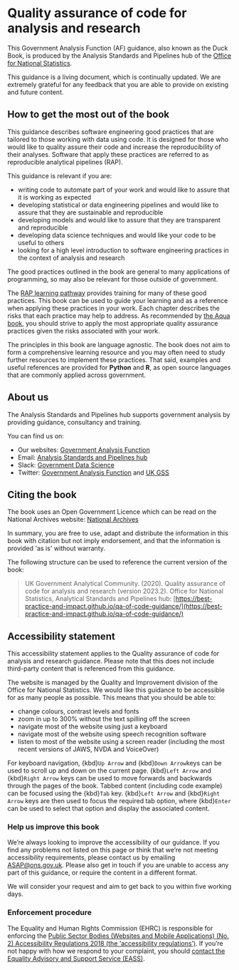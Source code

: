 # Quality assurance of code for analysis and research

This Government Analysis Function (AF) guidance, also known as the Duck Book,
is produced by the Analysis Standards and Pipelines hub of the [Office for National Statistics](https://www.ons.gov.uk).

This guidance is a living document, which is continually updated.
We are extremely grateful for any feedback that you are able to provide on existing and future content.


## How to get the most out of the book

This guidance describes software engineering good practices that are tailored to those working with data using code.
It is designed for those who would like to quality assure their code and increase the reproducibility of their analyses.
Software that apply these practices are referred to as reproducible analytical pipelines (RAP).

This guidance is relevant if you are:

- writing code to automate part of your work and would like to assure that it is working as expected
- developing statistical or data engineering pipelines and would like to assure that they are sustainable and reproducible
- developing models and would like to assure that they are transparent and reproducible
- developing data science techniques and would like your code to be useful to others
- looking for a high level introduction to software engineering practices in the context of analysis and research

The good practices outlined in the book are general to many applications of programming, so may also be relevant for those outside of government.

The [RAP learning pathway](https://learninghub.ons.gov.uk/mod/page/view.php?id=8699) provides training for many of these good practices.
This book can be used to guide your learning and as a reference when applying these practices in your work.
Each chapter describes the risks that each practice may help to address.
As recommended by [the Aqua book](https://www.gov.uk/government/publications/the-aqua-book-guidance-on-producing-quality-analysis-for-government),
you should strive to apply the most appropriate quality assurance practices given the risks associated with your work.

The principles in this book are language agnostic.
The book does not aim to form a comprehensive learning resource and you may often need to study further resources to implement these practices.
That said, examples and useful references are provided for **Python** and **R**, as open source languages that are commonly applied across government.


## About us

The Analysis Standards and Pipelines hub supports government analysis by providing guidance, consultancy and training.

You can find us on:

- Our websites: [Government Analysis Function](https://www.gov.uk/government/organisations/government-analysis-function)
- Email: [Analysis Standards and Pipelines hub](mailto:ASAP@ons.gov.uk)
- Slack: [Government Data Science](https://govdatascience.slack.com)
- Twitter: [Government Analysis Function](https://twitter.com/gov_analysis) and [UK GSS](https://twitter.com/ukgss)


## Citing the book

The book uses an Open Government Licence which can be read on the National Archives website:
[National Archives](https://nationalarchives.gov.uk/doc/open-government-licence/version/3/)

In summary, you are free to use, adapt and distribute the information in this book with citation but not imply endorsement,
and that the information is provided 'as is' without warranty.

The following structure can be used to reference the current version of the book:

> UK Government Analytical Community. (2020). Quality assurance of code for analysis and research (version 2023.2).
> Office for National Statistics, Analytical Standards and Pipelines hub:
> [https://best-practice-and-impact.github.io/qa-of-code-guidance/](https://best-practice-and-impact.github.io/qa-of-code-guidance/)


## Accessibility statement

This accessibility statement applies to the Quality assurance of code for analysis and research guidance.
Please note that this does not include third-party content that is referenced from this guidance.

The website is managed by the Quality and Improvement division of the Office for National Statistics.
We would like this guidance to be accessible for as many people as possible.
This means that you should be able to:

- change colours, contrast levels and fonts
- zoom in up to 300% without the text spilling off the screen
- navigate most of the website using just a keyboard
- navigate most of the website using speech recognition software
- listen to most of the website using a screen reader (including the most recent versions of JAWS, NVDA and VoiceOver)

For keyboard navigation, {kbd}`Up Arrow` and {kbd}`Down Arrow`keys can be used to scroll up and down on the current page.
{kbd}`Left Arrow` and {kbd}`Right Arrow` keys can be used to move forwards and backwards through the pages of the book.
Tabbed content (including code example) can be focused using the {kbd}`Tab` key.
{kbd}`Left Arrow` and {kbd}`Right Arrow` keys are then used to focus the required tab option,
where {kbd}`Enter` can be used to select that option and display the associated content.


### Help us improve this book

We’re always looking to improve the accessibility of our guidance.
If you find any problems not listed on this page or think that we’re not meeting accessibility requirements, please contact us by emailing [ASAP@ons.gov.uk](mailto:ASAP@ons.gov.uk).
Please also get in touch if you are unable to access any part of this guidance, or require the content in a different format.

We will consider your request and aim to get back to you within five working days.


### Enforcement procedure

The Equality and Human Rights Commission (EHRC) is responsible for enforcing the
[Public Sector Bodies (Websites and Mobile Applications) (No. 2) Accessibility Regulations 2018 (the ‘accessibility regulations’)](https://www.legislation.gov.uk/uksi/2018/952/made).
If you’re not happy with how we respond to your complaint, you should [contact the Equality Advisory and Support Service (EASS)](https://www.equalityadvisoryservice.com/).
